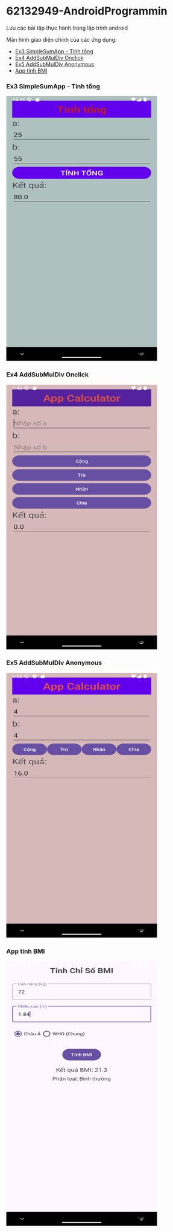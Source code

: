 # 62132949-AndroidProgrammin
Lưu các bài tập thực hành trong lập trình android

Màn hình giao diện chính của các ứng dụng:

- [Ex3 SimpleSumApp - Tính tổng](#ex3-simplesumapp-tinh-tong)
- [Ex4 AddSubMulDiv Onclick](#ex4-addsubmuldiv-onclick)
- [Ex5 AddSubMulDiv Anonymous](#ex5-addsubmuldiv-anonymous)
- [App tính BMI](#app-tinh-bmi)

### Ex3 SimpleSumApp - Tính tổng
<img src="image/ex3.png" alt="Screenshot of the main activity" width="400" height="700">

### Ex4 AddSubMulDiv Onclick
<img src="image/ex4.png" alt="Screenshot of the main activity" width="400" height="700">

### Ex5 AddSubMulDiv Anonymous
<img src="image/ex5.png" alt="Screenshot of the main activity" width="400" height="700">

### App tính BMI
<img src="image/1.png" alt="Screenshot of the main activity" width="400" height="700">



